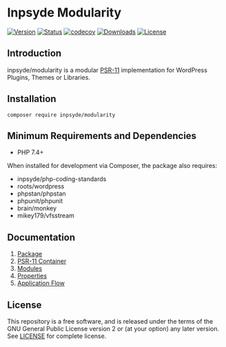 # Inpsyde Modularity

[![Version](https://img.shields.io/packagist/v/inpsyde/modularity.svg)](https://packagist.org/packages/inpsyde/modularity)
[![Status](https://img.shields.io/badge/status-active-brightgreen.svg)](https://github.com/inpsyde/modularity)
[![codecov](https://codecov.io/gh/inpsyde/modularity/branch/master/graph/badge.svg)](https://codecov.io/gh/inpsyde/modularity)
[![Downloads](https://img.shields.io/packagist/dt/inpsyde/modularity.svg)](https://packagist.org/packages/inpsyde/modularity)
[![License](https://img.shields.io/packagist/l/inpsyde/modularity.svg)](https://packagist.org/packages/inpsyde/modularity)

## Introduction

inpsyde/modularity is a modular [PSR-11](https://github.com/php-fig/container) implementation for WordPress Plugins,
Themes or Libraries.

## Installation

```shell
composer require inpsyde/modularity
```

## Minimum Requirements and Dependencies

* PHP 7.4+

When installed for development via Composer, the package also requires:

* inpsyde/php-coding-standards
* roots/wordpress
* phpstan/phpstan
* phpunit/phpunit
* brain/monkey
* mikey179/vfsstream

## Documentation

1. [Package](docs/Package.md)
2. [PSR-11 Container](docs/PSR-11-Container.md)
3. [Modules](docs/Modules.md)
4. [Properties](docs/Properties.md)
5. [Application Flow](docs/Application-flow.md)

## License

This repository is a free software, and is released under the terms of the GNU General Public License version 2 or (at your option) any later version. See [LICENSE](./LICENSE) for complete license.
